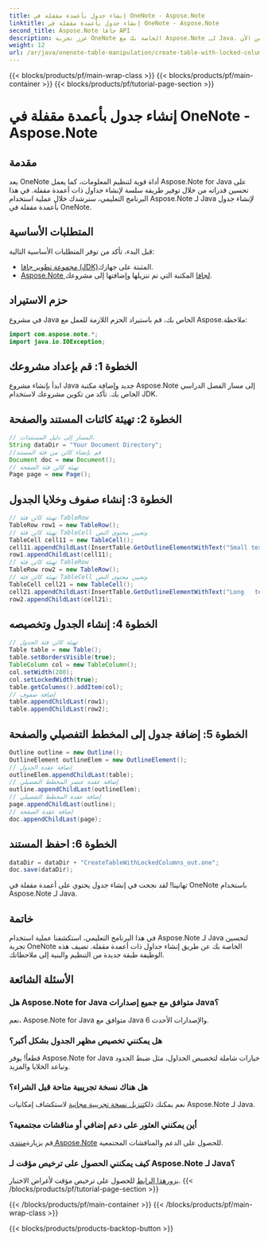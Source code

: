 ```yaml
---
title: إنشاء جدول بأعمدة مقفلة في OneNote - Aspose.Note
linktitle: إنشاء جدول بأعمدة مقفلة في OneNote - Aspose.Note
second_title: Aspose.Note جافا API
description: عزز تجربة OneNote الخاصة بك مع Aspose.Note لـ Java. تعرف على كيفية إنشاء جداول ذات أعمدة مقفلة باستخدام دليل خطوة بخطوة. تحميل النسخة التجريبية المجانية من الآن!
weight: 12
url: /ar/java/onenote-table-manipulation/create-table-with-locked-columns/
---
```


{{< blocks/products/pf/main-wrap-class >}}
{{< blocks/products/pf/main-container >}}
{{< blocks/products/pf/tutorial-page-section >}}

# إنشاء جدول بأعمدة مقفلة في OneNote - Aspose.Note

## مقدمة
يعد OneNote أداة قوية لتنظيم المعلومات، كما يعمل Aspose.Note for Java على تحسين قدراته من خلال توفير طريقة سلسة لإنشاء جداول ذات أعمدة مقفلة. في هذا البرنامج التعليمي، سنرشدك خلال عملية استخدام Aspose.Note لـ Java لإنشاء جدول بأعمدة مقفلة في OneNote.
## المتطلبات الأساسية
قبل البدء، تأكد من توفر المتطلبات الأساسية التالية:
- [مجموعة تطوير جافا (JDK)](https://www.oracle.com/java/technologies/javase-downloads.html)المثبتة على جهازك.
- [Aspose.Note لجافا](https://downloads.aspose.com/note/java) المكتبة التي تم تنزيلها وإضافتها إلى مشروعك.
## حزم الاستيراد
في مشروع Java الخاص بك، قم باستيراد الحزم اللازمة للعمل مع Aspose.ملاحظة:
```java
import com.aspose.note.*;
import java.io.IOException;
```
## الخطوة 1: قم بإعداد مشروعك
ابدأ بإنشاء مشروع Java جديد وإضافة مكتبة Aspose.Note إلى مسار الفصل الدراسي الخاص بك. تأكد من تكوين مشروعك لاستخدام JDK.
## الخطوة 2: تهيئة كائنات المستند والصفحة
```java
// المسار إلى دليل المستندات.
String dataDir = "Your Document Directory";
//قم بإنشاء كائن من فئة المستند
Document doc = new Document();
// تهيئة كائن فئة الصفحة
Page page = new Page();
```
## الخطوة 3: إنشاء صفوف وخلايا الجدول
```java
// تهيئة كائن فئة TableRow
TableRow row1 = new TableRow();
// تهيئة كائن فئة TableCell وتعيين محتوى النص
TableCell cell11 = new TableCell();
cell11.appendChildLast(InsertTable.GetOutlineElementWithText("Small text"));
row1.appendChildLast(cell11);
// تهيئة كائن فئة TableRow
TableRow row2 = new TableRow();
// تهيئة كائن فئة TableCell وتعيين محتوى النص
TableCell cell21 = new TableCell();
cell21.appendChildLast(InsertTable.GetOutlineElementWithText("Long   text    with    several   words and    spaces."));
row2.appendChildLast(cell21);
```
## الخطوة 4: إنشاء الجدول وتخصيصه
```java
// تهيئة كائن فئة الجدول
Table table = new Table();
table.setBordersVisible(true);
TableColumn col = new TableColumn();
col.setWidth(200);
col.setLockedWidth(true);
table.getColumns().addItem(col);
// إضافة صفوف
table.appendChildLast(row1);
table.appendChildLast(row2);
```
## الخطوة 5: إضافة جدول إلى المخطط التفصيلي والصفحة
```java
Outline outline = new Outline();
OutlineElement outlineElem = new OutlineElement();
// إضافة عقدة الجدول
outlineElem.appendChildLast(table);
// إضافة عقدة عنصر المخطط التفصيلي
outline.appendChildLast(outlineElem);
// إضافة عقدة المخطط التفصيلي
page.appendChildLast(outline);
// إضافة عقدة الصفحة
doc.appendChildLast(page);
```
## الخطوة 6: احفظ المستند
```java
dataDir = dataDir + "CreateTableWithLockedColumns_out.one";
doc.save(dataDir);
```
تهانينا! لقد نجحت في إنشاء جدول يحتوي على أعمدة مقفلة في OneNote باستخدام Aspose.Note لـ Java.
## خاتمة
في هذا البرنامج التعليمي، استكشفنا عملية استخدام Aspose.Note لـ Java لتحسين تجربة OneNote الخاصة بك عن طريق إنشاء جداول ذات أعمدة مقفلة. تضيف هذه الوظيفة طبقة جديدة من التنظيم والبنية إلى ملاحظاتك.
## الأسئلة الشائعة
### هل Aspose.Note for Java متوافق مع جميع إصدارات Java؟
نعم، Aspose.Note for Java متوافق مع Java 6 والإصدارات الأحدث.
### هل يمكنني تخصيص مظهر الجدول بشكل أكبر؟
قطعاً! يوفر Aspose.Note for Java خيارات شاملة لتخصيص الجداول، مثل ضبط الحدود وتباعد الخلايا والمزيد.
### هل هناك نسخة تجريبية متاحة قبل الشراء؟
 نعم يمكنك ذلك[تنزيل نسخة تجريبية مجانية](https://releases.aspose.com/) لاستكشاف إمكانيات Aspose.Note لـ Java.
### أين يمكنني العثور على دعم إضافي أو مناقشات مجتمعية؟
 قم بزيارة[منتدى Aspose.Note](https://forum.aspose.com/c/note/28) للحصول على الدعم والمناقشات المجتمعية.
### كيف يمكنني الحصول على ترخيص مؤقت لـ Aspose.Note لـ Java؟
 يزور[هذا الرابط](https://purchase.aspose.com/temporary-license/) للحصول على ترخيص مؤقت لأغراض الاختبار.
{{< /blocks/products/pf/tutorial-page-section >}}

{{< /blocks/products/pf/main-container >}}
{{< /blocks/products/pf/main-wrap-class >}}

{{< blocks/products/products-backtop-button >}}
